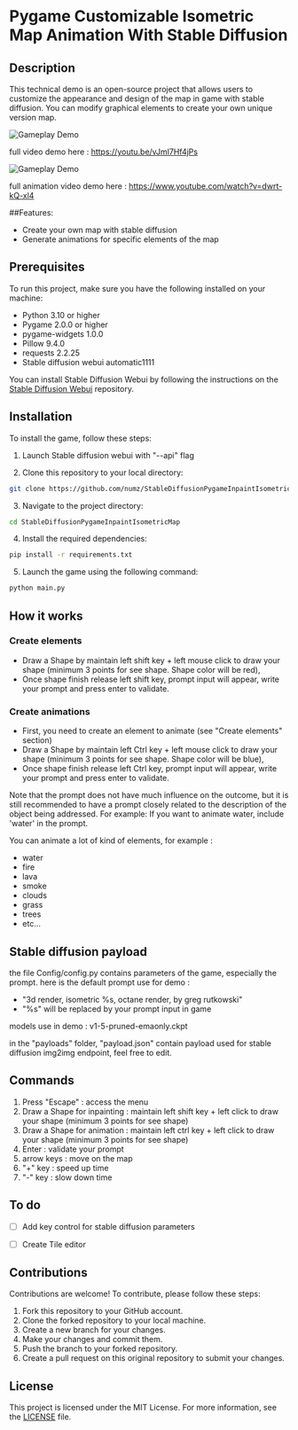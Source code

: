 # Pygame Customizable Isometric Map Animation With Stable Diffusion 

## Description

This technical demo is an open-source project that allows users to customize the appearance and design of the map in game with stable diffusion.
You can modify graphical elements to create your own unique version map.

![Gameplay Demo](temp/demo.gif)

full video demo here : https://youtu.be/vJml7Hf4jPs

![Gameplay Demo](temp/demo2.gif)

full animation video demo here : https://www.youtube.com/watch?v=dwrt-kQ-xl4

##Features:
- Create your own map with stable diffusion
- Generate animations for specific elements of the map

## Prerequisites

To run this project, make sure you have the following installed on your machine:

- Python 3.10 or higher
- Pygame 2.0.0 or higher
- pygame-widgets 1.0.0
- Pillow 9.4.0
- requests 2.2.25
- Stable diffusion webui automatic1111

You can install Stable Diffusion Webui by following the instructions on the [Stable Diffusion Webui](https://github.com/AUTOMATIC1111/stable-diffusion-webui) repository.


## Installation

To install the game, follow these steps:

1. Launch Stable diffusion webui with "--api" flag

2. Clone this repository to your local directory:

```bash
git clone https://github.com/numz/StableDiffusionPygameInpaintIsometricMap.git
```

3. Navigate to the project directory:
    
```bash
cd StableDiffusionPygameInpaintIsometricMap
```

4. Install the required dependencies:
```bash
pip install -r requirements.txt
```

5. Launch the game using the following command:
```bash
python main.py
```
## How it works
### Create elements
- Draw a Shape by maintain left shift key + left mouse click to draw your shape (minimum 3 points for see shape. Shape color will be red), 
- Once shape finish release left shift key, prompt input will appear, write your prompt and press enter to validate.
### Create animations
- First, you need to create an element to animate (see "Create elements" section)
- Draw a Shape by maintain left Ctrl key + left mouse click to draw your shape (minimum 3 points for see shape. Shape color will be blue), 
- Once shape finish release left Ctrl key, prompt input will appear, write your prompt and press enter to validate.

Note that the prompt does not have much influence on the outcome, but it is still recommended to have a prompt closely related to the description of the object being addressed. For example: If you want to animate water, include 'water' in the prompt.


You can animate a lot of kind of elements, for example :
- water
- fire
- lava
- smoke
- clouds
- grass
- trees
- etc...

## Stable diffusion payload
the file Config/config.py contains parameters of the game, especially the prompt.
here is the default prompt use for demo :
- "3d render, isometric %s, octane render, by greg rutkowski"
- "%s" will be replaced by your prompt input in game

models use in demo : v1-5-pruned-emaonly.ckpt

in the "payloads" folder, "payload.json" contain payload used for stable diffusion img2img endpoint, feel free to edit.

## Commands

1. Press "Escape" : access the menu
2. Draw a Shape for inpainting : maintain left shift key + left click to draw your shape (minimum 3 points for see shape)
3. Draw a Shape for animation : maintain left ctrl key + left click to draw your shape (minimum 3 points for see shape)
4. Enter : validate your prompt 
5. arrow keys : move on the map
6. "+" key : speed up time
7. "-" key : slow down time

## To do
- [ ] Add key control for stable diffusion parameters
- [ ] Create Tile editor


## Contributions

Contributions are welcome! To contribute, please follow these steps:

1. Fork this repository to your GitHub account.
2. Clone the forked repository to your local machine.
3. Create a new branch for your changes.
4. Make your changes and commit them.
5. Push the branch to your forked repository.
6. Create a pull request on this original repository to submit your changes.

## License

This project is licensed under the MIT License. For more information, see the [LICENSE](LICENSE) file.

